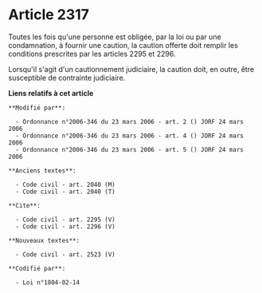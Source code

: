 # Article 2317

Toutes les fois qu'une personne est obligée, par la loi ou par une condamnation, à fournir une caution, la caution offerte
doit remplir les conditions prescrites par les articles 2295 et 2296. 

Lorsqu'il s'agit d'un cautionnement judiciaire, la caution doit, en outre, être susceptible de contrainte judiciaire.

**Liens relatifs à cet article**

	**Modifié par**:

	  - Ordonnance n°2006-346 du 23 mars 2006 - art. 2 () JORF 24 mars 2006
	  - Ordonnance n°2006-346 du 23 mars 2006 - art. 4 () JORF 24 mars 2006
	  - Ordonnance n°2006-346 du 23 mars 2006 - art. 5 () JORF 24 mars 2006

	**Anciens textes**:

	  - Code civil - art. 2040 (M)
	  - Code civil - art. 2040 (T)

	**Cite**:

	  - Code civil - art. 2295 (V)
	  - Code civil - art. 2296 (V)

	**Nouveaux textes**:

	  - Code civil - art. 2523 (V)

	**Codifié par**:

	  - Loi n°1804-02-14
